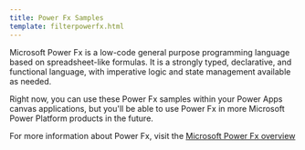 ```yaml
---
title: Power Fx Samples
template: filterpowerfx.html
---
```


Microsoft Power Fx is a low-code general purpose programming language based on spreadsheet-like formulas. It is a strongly typed, declarative, and functional language, with imperative logic and state management available as needed.

Right now, you can use these Power Fx samples within your Power Apps canvas applications, but you'll be able to use Power Fx in more Microsoft Power Platform products in the future.

For more information about Power Fx, visit the [Microsoft Power Fx overview](https://docs.microsoft.com/power-platform/power-fx/overview)
